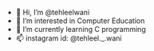 - 👋 Hi, I’m @tehleelwani
- 👀 I’m interested in Computer Education
- 🌱 I’m currently learning C programming
- 📫 instagram id: @tehleel._.wani


